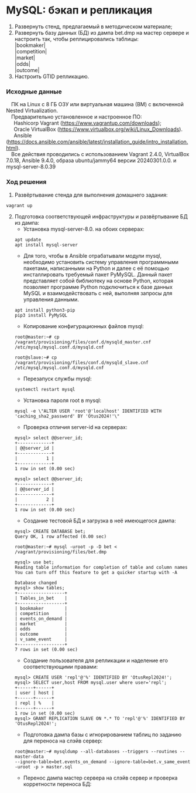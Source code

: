 # MySQL: бэкап и репликация
1. Развернуть стенд, предлагаемый в методическом материале;
2. Развернуть базу данных (БД) из дампа bet.dmp на мастер сервере и настроить так, чтобы реплицировались таблицы:<br/>
   |bookmaker|<br/>
   |competition|<br/>
   |market|<br/>
   |odds|<br/>
   |outcome|<br/>
3. Настроить GTID репликацию.
### Исходные данные ###
&ensp;&ensp;ПК на Linux c 8 ГБ ОЗУ или виртуальная машина (ВМ) с включенной Nested Virtualization.<br/>
&ensp;&ensp;Предварительно установленное и настроенное ПО:<br/>
&ensp;&ensp;&ensp;Hashicorp Vagrant (https://www.vagrantup.com/downloads);<br/>
&ensp;&ensp;&ensp;Oracle VirtualBox (https://www.virtualbox.org/wiki/Linux_Downloads).<br/>
&ensp;&ensp;&ensp;Ansible (https://docs.ansible.com/ansible/latest/installation_guide/intro_installation.html).<br/>
&ensp;&ensp;Все действия проводились с использованием Vagrant 2.4.0, VirtualBox 7.0.18, Ansible 9.4.0, образа ubuntu/jammy64 версии 20240301.0.0. и mysql-server-8.0.39 <br/>
### Ход решения ###
1. Развёртывание стенда для выполнения домашнего задания:
```shell
vagrant up
```
2. Подготовка соответствующей инфраструктуры и развёртывание БД из дампа:
   - Установка mysql-server-8.0. на обоих серверах:
   ```shell
   apt update
   apt install mysql-server
   ```
   - Для того, чтобы в Ansible отрабатывали модули mysql, необходимо установить систему управления программными пакетами, написанными на Python и далее с её помощью инсталлировать требуемый пакет PyMySQL. Данный пакет представляет собой библиотеку на основе Python, которая позволяет программе Python подключиться к базе данных MySQL и взаимодействовать с ней, выполняя запросы для управления данными.
   ```shell
   apt install python3-pip
   pip3 install PyMySQL
   ```
   - Копирование конфигурационных файлов mysql:
   ```shell
   root@master:~# cp /vagrant/provisioning/files/conf.d/mysqld_master.cnf /etc/mysql/mysql.conf.d/mysqld.cnf

   root@slave:~# cp /vagrant/provisioning/files/conf.d/mysqld_slave.cnf /etc/mysql/mysql.conf.d/mysqld.cnf
   ```  
   - Перезапуск службы mysql:
   ```shell
   systemctl restart mysql
   ```
   - Установка пароля root в mysql:
   ```shell
   mysql -e \"ALTER USER 'root'@'localhost' IDENTIFIED WITH 'caching_sha2_password' BY 'Otus2024!'\"
   ```
   - Проверка отличия server-id на серверах:
   ```shell
   mysql> select @@server_id;
   +-------------+
   | @@server_id |
   +-------------+
   |           1 |
   +-------------+
   1 row in set (0.00 sec)

   mysql> select @@server_id;
   +-------------+
   | @@server_id |
   +-------------+
   |           2 |
   +-------------+
   1 row in set (0.00 sec)
   ```
   - Создание тестовой БД и загрузка в неё имеющегося дампа:
   ```shell
   mysql> CREATE DATABASE bet;
   Query OK, 1 row affected (0.00 sec)

   root@master:~# mysql -uroot -p -D bet < /vagrant/provisioning/files/bet.dmp

   mysql> use bet;
   Reading table information for completion of table and column names
   You can turn off this feature to get a quicker startup with -A

   Database changed
   mysql> show tables;
   +------------------+
   | Tables_in_bet    |
   +------------------+
   | bookmaker        |   
   | competition      |
   | events_on_demand |
   | market           |
   | odds             |
   | outcome          |
   | v_same_event     |
   +------------------+
   7 rows in set (0.00 sec)
   ```
   - Создание пользователя для репликации и наделение его соответствующими правами:
   ```shell
   mysql> CREATE USER 'repl'@'%' IDENTIFIED BY 'OtusRepl2024!';
   mysql> SELECT user,host FROM mysql.user where user='repl';
   +------+------+
   | user | host |
   +------+------+
   | repl | %    |
   +------+------+
   1 row in set (0.00 sec)
   mysql> GRANT REPLICATION SLAVE ON *.* TO 'repl'@'%' IDENTIFIED BY 'OtusRepl2024!';
   ```
   - Подготовка дампа базы с игнорированием таблиц по заданию для переноса на слэйв сервер:
   ```shell
   root@master:~# mysqldump --all-databases --triggers --routines --master-data
   --ignore-table=bet.events_on_demand --ignore-table=bet.v_same_event -uroot -p > master.sql
   ```
   - Перенос дампа мастер сервера на слэйв сервер и проверка корретности переноса БД:
   ```shell
   
   ```
